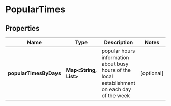 # PopularTimes


## Properties

| Name | Type | Description | Notes |
|------------ | ------------- | ------------- | -------------|
**popularTimesByDays** | **Map<String, List<PopularWorkTimeInfo>>** | popular hours<br>information about busy hours of the local establishment on each day of the week |[optional]|
